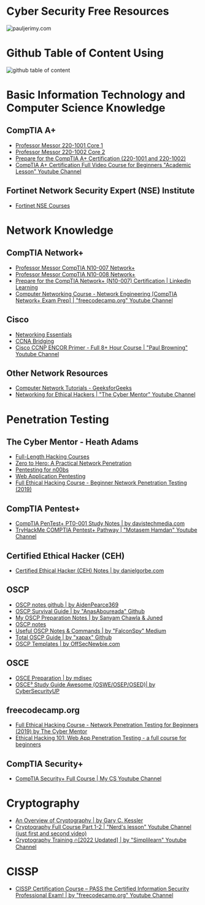 <h1>Cyber Security Free Resources</h1>
<img src="https://github.com/gokhangokcen1/cyber-security-roadmap/blob/main/photos/certifications.png" alt="pauljerimy.com">
 
<h1>Github Table of Content Using</h1>
<img src="https://github.com/gokhangokcen1/cyber-security-roadmap/blob/main/photos/tableofcontent.png" alt="github table of content">

<h1>Basic Information Technology and Computer Science Knowledge</h1>
<h2>CompTIA A+</h2>
<ul>
  <li> <a href="https://www.professormesser.com/free-a-plus-training/a-plus-videos/220-1001-training-course/">Professor Messor 220-1001 Core 1  </a> </li>
  <li> <a href="https://www.professormesser.com/free-a-plus-training/a-plus-videos/220-1002-training-course/">Professor Messor 220-1002 Core 2  </a> </li>
  <li> <a href="https://www.linkedin.com/learning/paths/prepare-for-the-comptia-a-plus-certification-220-1001-and-220-1002"> Prepare for the CompTIA A+ Certification (220-1001 and 220-1002)  </a> </li>
  <li> <a href="https://youtu.be/iYRmydayPFs"> CompTIA A+ Certification Full Video Course for Beginners  "Academic Lesson" Youtube Channel </a></li>
</ul>
<h2>Fortinet Network Security Expert (NSE) Institute</h2>
<ul>
 <li><a href="https://training.fortinet.com/course/index.php/Certification:NSE_1/">Fortinet NSE Courses</a> </li>
</ul>

<h1>Network Knowledge</h1>
<h2>CompTIA Network+</h2>
<ul>
  <li> <a href="https://www.professormesser.com/network-plus/n10-007/n10-007-training-course/">Professor Messor CompTIA N10-007 Network+  </a> </li>
  <li> <a href="https://www.professormesser.com/network-plus/n10-008/n10-008-video/n10-008-training-course/">Professor Messor CompTIA N10-008 Network+</a> </li>
  <li> <a href="https://www.linkedin.com/learning/paths/prepare-for-the-comptia-network-plus-n10-007-certification"> Prepare for the CompTIA Network+ (N10-007) Certification | LinkedIn Learning </a> </li>
  <li> <a href="https://youtu.be/qiQR5rTSshw">Computer Networking Course - Network Engineering [CompTIA Network+ Exam Prep] | "freecodecamp.org" Youtube Channel</a></li>
</ul>

<h2>Cisco</h2>
<ul>
  <li> <a href="https://www.netacad.com/courses/networking/networking-essentials">Networking Essentials</a> </li>
  <li> <a href="https://www.netacad.com/courses/networking/ccna-bridging">CCNA Bridging</a> </li>
  <li> <a href="https://www.youtube.com/watch?v=XgmauclCXAU&list=PLEZ7_TnHGBZQBkP1gSkNpq2FMj_6vqyfq&index=10"> Cisco CCNP ENCOR Primer - Full 8+ Hour Course | "Paul Browning" Youtube Channel</a></li> 
</ul>

<h2>Other Network Resources</h2>
<ul>
  <li> <a href="https://www.geeksforgeeks.org/computer-network-tutorials/">Computer Network Tutorials - GeeksforGeeks</a> </li>
  <li> <a href="https://www.youtube.com/watch?v=4Kho3Eeyx1U&list=PLLKT__MCUeiyUKmYaakznsZeU4lZYwt_j">Networking for Ethical Hackers | "The Cyber Mentor" Youtube Channel</a></li>


</ul>


<h1>Penetration Testing</h1>

<h2>The Cyber Mentor - Heath Adams</h2>
<ul>
  
  <li> <a href="https://www.youtube.com/watch?v=fNzpcB7ODxQ&list=PLLKT__MCUeixqHJ1TRqrHsEd6_EdEvo47&index=1">Full-Length Hacking Courses</a></li>
  <li> <a href="https://www.youtube.com/watch?v=qlK174d_uu8&list=PLLKT__MCUeiwBa7d7F_vN1GUwz_2TmVQj">Zero to Hero: A Practical Network Penetration </a></li>
  <li> <a href="https://www.youtube.com/watch?v=JZN3JhoAdWo&list=PLLKT__MCUeiyxF54dBIkzEXT7h8NgqQUB">Pentesting for n00bs</a></li>
  <li> <a href="https://www.youtube.com/watch?v=ZBi8Qa9m5c0&list=PLLKT__MCUeixCoi2jtP2Jj8nZzM4MOzBL">Web Application Pentesting</a></li>
  <li> <a href="https://youtu.be/WnN6dbos5u8">Full Ethical Hacking Course - Beginner Network Penetration Testing (2019)</a></li>
</ul>

<h2>CompTIA Pentest+</h2>
<ul>
  <li> <a href="https://davistechmedia.com/comptia-pentest-pt0-001-study-notes/">CompTIA PenTest+ PT0-001 Study Notes | by davistechmedia.com </a></li>
  <li> <a href="https://www.youtube.com/playlist?list=PLqM63j87R5p4olmWpzqaXMhEP2zEnQhPD">TryHackMe COMPTIA Pentest+ Pathway | "Motasem Hamdan" Youtube Channel </a></li>
</ul>

<h2>Certified Ethical Hacker (CEH)</h2>
<ul>
  <li> <a href="https://www.danielgorbe.com/en/tags/ceh/">Certified Ethical Hacker (CEH) Notes | by danielgorbe.com </a></li>

</ul>

<h2>OSCP</h2>
<ul>
  <li><a href="https://github.com/AidenPearce369/OSCP-Notes">OSCP notes github | by AidenPearce369</a> </li>
  <li><a href="https://github.com/wwong99/pentest-notes/blob/master/oscp_resources/OSCP-Survival-Guide.md">OSCP Survival Guide | by "AnasAboureada" Github</a> </li>
  <li><a href="https://oscpnotes.infosecsanyam.in/My_OSCP_Preparation_Notes.html">My OSCP Preparation Notes | by Sanyam Chawla  & Juned</a> </li>
  <li><a href="https://1modm.github.io/documentation/oscp.html">OSCP notes </a> </li>
  <li><a href="https://falconspy.medium.com/useful-oscp-notes-commands-d71b5eda7b02">Useful OSCP Notes & Commands | by "FalconSpy" Medium</a> </li>
  <li><a href="https://sushant747.gitbooks.io/total-oscp-guide/content/">Total OSCP Guide | by "xapax" Github </a> </li>
  <li><a href="https://guide.offsecnewbie.com/cherrytree-oscp-template">OSCP Templates | by OffSecNewbie.com</a> </li>
  
</ul>

<h2>OSCE</h2>
<ul>
  <li> <a href="https://github.com/mdisec/osce-preparation"> OSCE Preparation | by mdisec </a></li>
 <li> <a href="https://github.com/CyberSecurityUP/OSCE-Complete-Guide"> OSCE³ Study Guide Awesome (OSWE/OSEP/OSED)| by CyberSecurityUP </a></li>
</ul>




<h2>freecodecamp.org</h2>
<ul>
  <li> <a href="https://youtu.be/3Kq1MIfTWCE">Full Ethical Hacking Course - Network Penetration Testing for Beginners (2019) by The Cyber Mentor</a></li>
  <li> <a href="https://youtu.be/2_lswM1S264">Ethical Hacking 101: Web App Penetration Testing - a full course for beginners</a></li>
</ul>

<h2>CompTIA Security+</h2>
<ul>
  <li> <a href="https://youtu.be/O4pJeXgOJDs"> CompTIA Security+ Full Course | My CS Youtube Channel </a></li>
</ul>



<h1>Cryptography</h1>
<ul>
 <li><a href="https://www.garykessler.net/library/crypto.html"> An Overview of Cryptography | by Gary C. Kessler</a></li>
 <li><a href="https://www.youtube.com/watch?v=j_8PLI_wCVU&list=PL7T06JEc5PF6Xbrs_1ltXPSYi5qWL9pBm&index=3"> Cryptography Full Course Part 1-2 | 
"Nerd's lesson" Youtube Channel (just first and second video)</a></li>
  <li><a href="https://www.youtube.com/watch?v=C7vmouDOJYM&list=PLEiEAq2VkUULgKbiq9J4z517w8RV3-yJe"> Cryptography Training 🔥[2022 Updated] | by "Simplilearn" Youtube Channel</a></li>
</ul>

<h1>CISSP</h1>
<ul>
 <li><a href="https://www.youtube.com/watch?v=M1_v5HBVHWo"> CISSP Certification Course – PASS the Certified Information Security Professional Exam! | by "freecodecamp.org" Youtube Channel</a></li>

</ul>


  
